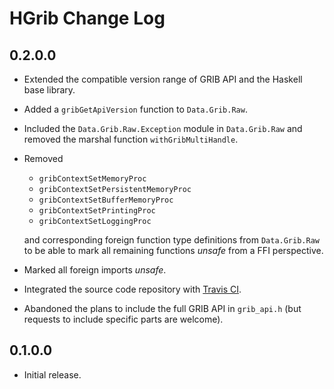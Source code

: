 # HGrib Change Log

## 0.2.0.0

* Extended the compatible version range of GRIB API and the Haskell
  base library.

* Added a `gribGetApiVersion` function to `Data.Grib.Raw`.

* Included the `Data.Grib.Raw.Exception` module in `Data.Grib.Raw` and
  removed the marshal function `withGribMultiHandle`.

* Removed

  * `gribContextSetMemoryProc`
  * `gribContextSetPersistentMemoryProc`
  * `gribContextSetBufferMemoryProc`
  * `gribContextSetPrintingProc`
  * `gribContextSetLoggingProc`

  and corresponding foreign function type definitions from
  `Data.Grib.Raw` to be able to mark all remaining functions _unsafe_
  from a FFI perspective.

* Marked all foreign imports _unsafe_.

* Integrated the source code repository with [Travis CI][].

* Abandoned the plans to include the full GRIB API in `grib_api.h`
  (but requests to include specific parts are welcome).


## 0.1.0.0

* Initial release.


[Travis CI]: https://travis-ci.org/mjakob/hgrib
